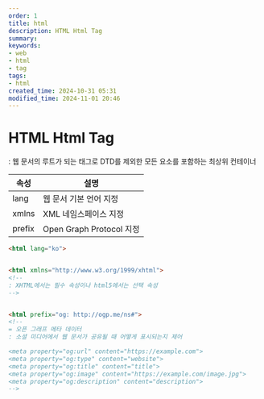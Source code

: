 ```yaml
---
order: 1
title: html
description: HTML Html Tag
summary:
keywords:
- web
- html
- tag
tags:
- html
created_time: 2024-10-31 05:31
modified_time: 2024-11-01 20:46
---
```


# HTML Html Tag
: 웹 문서의 루트가 되는 태그로 DTD를 제외한 모든 요소를 포함하는 최상위 컨테이너   


속성 | 설명
---|---
lang   | 웹 문서 기본 언어 지정
xmlns  | XML 네임스페이스 지정
prefix | Open Graph Protocol 지정


```html
<html lang="ko">


<html xmlns="http://www.w3.org/1999/xhtml">
<!--
: XHTML에서는 필수 속성이나 html5에서는 선택 속성
-->


<html prefix="og: http://ogp.me/ns#">
<!--
= 오픈 그래프 메타 데이터
: 소셜 미디어에서 웹 문서가 공유될 때 어떻게 표시되는지 제어

<meta property="og:url" content="https://example.com">
<meta property="og:type" content="website">
<meta property="og:title" content="title">
<meta property="og:image" content="https://example.com/image.jpg">
<meta property="og:description" content="description">
-->
```